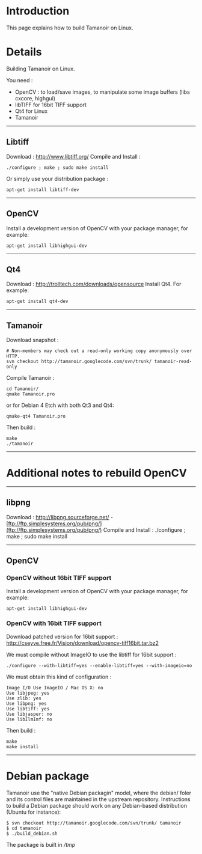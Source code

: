 # Introduction #

This page explains how to build Tamanoir on Linux.


# Details #

Building Tamanoir on Linux.

You need :
  * OpenCV : to load/save images, to manipulate some image buffers (libs cxcore, highgui)
  * libTIFF for 16bit TIFF support
  * Qt4 for Linux
  * Tamanoir



---

## Libtiff ##

Download : http://www.libtiff.org/
Compile and Install :
```
./configure ; make ; sudo make install
```

Or simply use your distribution package :
```
apt-get install libtiff-dev
```


---

## OpenCV ##

Install a development version of OpenCV with your package manager, for example:
```
apt-get install libhighgui-dev
```


---

## Qt4 ##

Download : http://trolltech.com/downloads/opensource
Install Qt4. For example:
```
apt-get install qt4-dev
```


---

## Tamanoir ##

Download snapshot :
```
# Non-members may check out a read-only working copy anonymously over HTTP.
svn checkout http://tamanoir.googlecode.com/svn/trunk/ tamanoir-read-only
```

Compile Tamanoir :
```
cd Tamanoir/
qmake Tamanoir.pro
```

or for Debian 4 Etch with both Qt3 and Qt4:
```
qmake-qt4 Tamanoir.pro
```

Then build :
```
make
./tamanoir
```



---

# Additional notes to rebuild OpenCV #


---

## libpng ##

Download : http://libpng.sourceforge.net/ - [ftp://ftp.simplesystems.org/pub/png/](ftp://ftp.simplesystems.org/pub/png/)
Compile and Install :
./configure ; make ; sudo make install


---

## OpenCV ##

### OpenCV **without** 16bit TIFF support ###

Install a development version of OpenCV with your package manager, for example:
```
apt-get install libhighgui-dev
```

### OpenCV **with** 16bit TIFF support ###
Download patched version for 16bit support : http://cseyve.free.fr/Vision/download/opencv-tiff16bit.tar.bz2

We must compile without ImageIO to use the libtiff for 16bit support :
```
./configure --with-libtiff=yes --enable-libtiff=yes --with-imageio=no
```

We must obtain this kind of configuration :
```
Image I/O Use ImageIO / Mac OS X: no
Use libjpeg: yes
Use zlib: yes
Use libpng: yes
Use libtiff: yes
Use libjasper: no
Use libIlmImf: no
```

Then build :
```
make
make install
```


---

# Debian package #

Tamanoir use the "native Debian packagin" model, where the debian/ foler and its control files are maintained in the upstream repository. Instructions to build a Debian package should work on any Debian-based distribution (Ubuntu for instance):
```
$ svn checkout http://tamanoir.googlecode.com/svn/trunk/ tamanoir
$ cd tamanoir
$ ./build_debian.sh
```

The package is built in _/tmp_